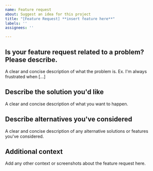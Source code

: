 ```yaml
---
name: Feature request
about: Suggest an idea for this project
title: "[Feature Request] **insert feature here**"
labels: ''
assignees: ''

---
```


Is your feature request related to a problem? Please describe.
-------------------------------------------
A clear and concise description of what the problem is. Ex. I'm always frustrated when [...]

Describe the solution you'd like
-------------------------------------------
A clear and concise description of what you want to happen.

Describe alternatives you've considered
-------------------------------------------
A clear and concise description of any alternative solutions or features you've considered.

Additional context
-------------------------------------------
Add any other context or screenshots about the feature request here.
